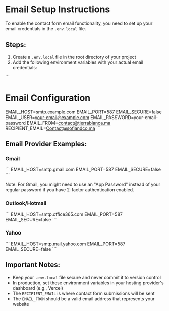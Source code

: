 # Email Setup Instructions

To enable the contact form email functionality, you need to set up your email credentials in the `.env.local` file.

## Steps:

1. Create a `.env.local` file in the root directory of your project
2. Add the following environment variables with your actual email credentials:

\`\`\`
# Email Configuration
EMAIL_HOST=smtp.example.com
EMAIL_PORT=587
EMAIL_SECURE=false
EMAIL_USER=your-email@example.com
EMAIL_PASSWORD=your-email-password
EMAIL_FROM=contact@tierrablanca.ma
RECIPIENT_EMAIL=Contact@sofiandco.ma
\`\`\`

## Email Provider Examples:

### Gmail
\`\`\`
EMAIL_HOST=smtp.gmail.com
EMAIL_PORT=587
EMAIL_SECURE=false
\`\`\`

Note: For Gmail, you might need to use an "App Password" instead of your regular password if you have 2-factor authentication enabled.

### Outlook/Hotmail
\`\`\`
EMAIL_HOST=smtp.office365.com
EMAIL_PORT=587
EMAIL_SECURE=false
\`\`\`

### Yahoo
\`\`\`
EMAIL_HOST=smtp.mail.yahoo.com
EMAIL_PORT=587
EMAIL_SECURE=false
\`\`\`

## Important Notes:

- Keep your `.env.local` file secure and never commit it to version control
- In production, set these environment variables in your hosting provider's dashboard (e.g., Vercel)
- The `RECIPIENT_EMAIL` is where contact form submissions will be sent
- The `EMAIL_FROM` should be a valid email address that represents your website

